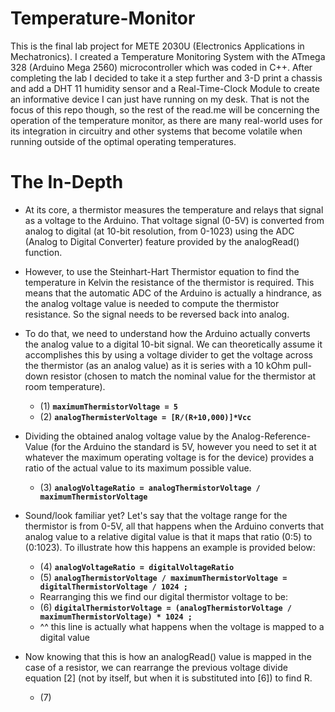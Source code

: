 # Temperature-Monitor
This is the final lab project for METE 2030U (Electronics Applications in Mechatronics). I created a Temperature Monitoring System with the ATmega 328 (Arduino Mega 2560) microcontroller which was coded in C++. After completing the lab I decided to take it a step further and 3-D print a chassis and add a DHT 11 humidity sensor and a Real-Time-Clock Module to create an informative device I can just have running on my desk. That is not the focus of this repo though, so the rest of the read.me will be concerning the operation of the temperature monitor, as there are many real-world uses for its integration in circuitry and other systems that become volatile when running outside of the optimal operating temperatures.

# The In-Depth
 - At its core, a thermistor measures the temperature and relays that signal as a voltage to the Arduino. That voltage signal (0-5V) is converted from analog to digital (at 10-bit resolution, from 0-1023) using the ADC (Analog to Digital Converter) feature provided by the analogRead() function.

- However, to use the Steinhart-Hart Thermistor equation to find the temperature in Kelvin the resistance of the thermistor is required. This means that the automatic ADC of the Arduino is actually a hindrance, as the analog voltage value is needed to compute the thermistor resistance. So the signal needs to be reversed back into analog.

- To do that, we need to understand how the Arduino actually converts the analog value to a digital 10-bit signal. We can theoretically assume it accomplishes this by using a voltage divider to get the voltage across the thermistor (as an analog value) as it is series with a 10 kOhm pull-down resistor (chosen to match the nominal value for the thermistor at room temperature).
  
   - (1) **` maximumThermistorVoltage = 5 `**  
   - (2) **` analogThermisterVoltage = [R/(R+10,000)]*Vcc `**
     
- Dividing the obtained analog voltage value by the Analog-Reference-Value (for the Arduino the standard is 5V, however you need to set it at whatever the maximum operating voltage is for the device) provides a ratio of the actual value to its maximum possible value.

   - (3) **` analogVoltageRatio = analogThermistorVoltage / maximumThermistorVoltage `**

- Sound/look familiar yet? Let's say that the voltage range for the thermistor is from 0-5V, all that happens when the Arduino converts that analog value to a relative digital value is that it maps that ratio (0:5) to (0:1023). To illustrate how this happens an example is provided below:

   - (4) **` analogVoltageRatio = digitalVoltageRatio `**
   - (5) **` analogThermistorVoltage / maximumThermistorVoltage = digitalThermistorVoltage / 1024 ; `**
   - Rearranging this we find our digital thermistor voltage to be:
   - (6) **` digitalThermistorVoltage = (analogThermistorVoltage / maximumThermistorVoltage) * 1024 ; `**
   - ^^ this line is actually what happens when the voltage is mapped to a digital value

- Now knowing that this is how an analogRead() value is mapped in the case of a resistor, we can rearrange the previous voltage divide equation [2] (not by itself, but when it is substituted into [6]) to find R.
  
   - (7)

